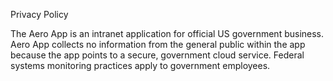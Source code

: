 Privacy Policy

The Aero App is an intranet application for official US government business. Aero App collects no information from the general public within the app because the app points to a secure, government cloud service. Federal systems monitoring practices apply to government employees.

